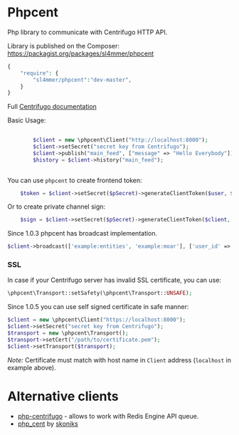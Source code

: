Phpcent
========

Php library to communicate with Centrifugo HTTP API.

Library is published on the Composer: https://packagist.org/packages/sl4mmer/phpcent
```php
{
    "require": {
        "sl4mmer/phpcent":"dev-master",
    }
}
```

Full [Centrifugo documentation](https://fzambia.gitbooks.io/centrifugal/content/)

Basic Usage:

```php
        
        $client = new \phpcent\Client("http://localhost:8000");
        $client->setSecret("secret key from Centrifugo");
        $client->publish("main_feed", ["message" => "Hello Everybody"]);
        $history = $client->history("main_feed");
        
```

You can use `phpcent` to create frontend token:

```php
	$token = $client->setSecret($pSecret)->generateClientToken($user, $timestamp);
```

Or to create private channel sign:

```php
	$sign = $client->setSecret($pSecret)->generateClientToken($client, $channel);
```

Since 1.0.3 phpcent has broadcast implementation.

```php
$client->broadcast(['example:entities', 'example:moar'], ['user_id' => 2321321, 'state' => '1']);
```

### SSL

In case if your Centrifugo server has invalid SSL certificate, you can use:

```php
\phpcent\Transport::setSafety(\phpcent\Transport::UNSAFE);
```

Since 1.0.5 you can use self signed certificate in safe manner:

```php
$client = new \phpcent\Client("https://localhost:8000");
$client->setSecret("secret key from Centrifugo");
$transport = new \phpcent\Transport();
$transport->setCert("/path/to/certificate.pem");
$client->setTransport($transport);
```

*Note:* Certificate must match with host name in `Client` address (`localhost` in example above).

Alternative clients
===================

* [php-centrifugo](https://github.com/oleh-ozimok/php-centrifugo) - allows to work with Redis Engine API queue.
* [php_cent](https://github.com/skoniks/php_cent) by [skoniks](https://github.com/skoniks)

